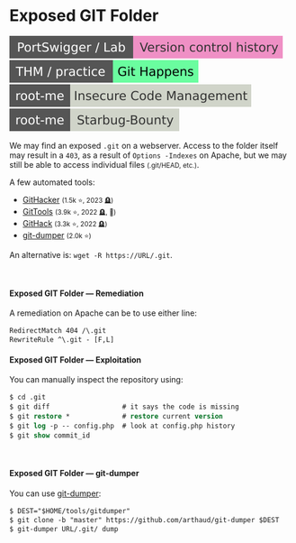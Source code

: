 # Exposed GIT Folder

[![version_control_history](../../../../../_badges/ps-lab/disclosure/version_control_history.svg)](https://portswigger.net/web-security/information-disclosure/exploiting/lab-infoleak-in-version-control-history)
[![githappens](../../../../../_badges/thm-p/githappens.svg)](https://tryhackme.com/room/githappens)
[![insecure_code_management](../../../../../_badges/rootme/web_server/insecure_code_management.svg)](https://www.root-me.org/en/Challenges/Web-Server/Insecure-Code-Management)
[![starbug_bounty](../../../../../_badges/rootme/realist/starbug_bounty.svg)](https://www.root-me.org/en/Challenges/Realist/Starbug-Bounty)

<div class="row row-cols-lg-2"><div>

We may find an exposed `.git` on a webserver. Access to the folder itself may result in a `403`, as a result of `Options -Indexes` on Apache, but we may still be able to access individual files <small>(.git/HEAD, etc.)</small>.

A few automated tools:

* [GitHacker](https://github.com/WangYihang/GitHacker) <small>(1.5k ⭐, 2023 🪦)</small>
* [GitTools](https://github.com/internetwache/GitTools)  <small>(3.9k ⭐, 2022 🪦, 👻)</small>
* [GitHack](https://github.com/lijiejie/GitHack)  <small>(3.3k ⭐, 2022 🪦)</small>
* [git-dumper](https://github.com/arthaud/git-dumper/tree/master) <small>(2.0k ⭐)</small>

An alternative is: `wget -R https://URL/.git`.

<br>

#### Exposed GIT Folder — Remediation

A remediation on Apache can be to use either line:

```apacheconf!
RedirectMatch 404 /\.git
RewriteRule ^\.git - [F,L]
```
</div><div>

#### Exposed GIT Folder — Exploitation

You can manually inspect the repository using:

```ps
$ cd .git
$ git diff                  # it says the code is missing
$ git restore *             # restore current version
$ git log -p -- config.php  # look at config.php history
$ git show commit_id
```

<br>

#### Exposed GIT Folder — git-dumper

You can use [git-dumper](https://github.com/arthaud/git-dumper/tree/master):

```shell!
$ DEST="$HOME/tools/gitdumper"
$ git clone -b "master" https://github.com/arthaud/git-dumper $DEST
$ git-dumper URL/.git/ dump
```
</div></div>